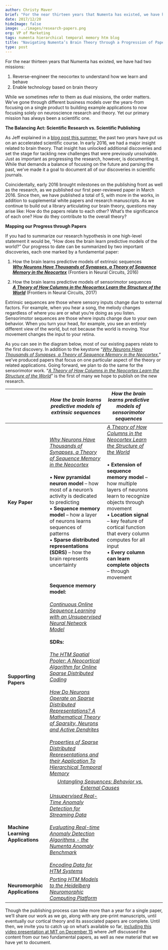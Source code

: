 ```yaml
---
author: Christy Maver
brief: "For the near thirteen years that Numenta has existed, we have had two missions:  1)	Reverse-engineer the neocortex to understand how we learn and behave, 2)	Enable technology based on brain theory. While we sometimes refer to them as dual missions, the order matters. We’ve gone through different business models over the years-from focusing on a single product to building example applications to now focusing solely on neuroscience research and theory. Yet our primary mission has always been a scientific one."
date: 2017/12/20
hideImage: false
image: ../images/research-papers.png
org: VP of Marketing
tags: numenta hierarchical temporal memory htm blog
title: "Navigating Numenta’s Brain Theory through a Progression of Papers"
type: post
---
```


<p style="margin-left: 0pt; display: inline">For the near thirteen years that Numenta has existed, we have had two missions:  </p>

1.	Reverse-engineer the neocortex to understand how we learn and behave
2.	Enable technology based on brain theory

While we sometimes refer to them as dual missions, the order matters. We’ve gone through different business models over the years-from focusing on a single product to building example applications to now focusing solely on neuroscience research and theory. Yet our primary mission has always been a scientific one.

**The Balancing Act: Scientific Research vs. Scientific Publishing**

As Jeff explained in a [blog post this summer](https://numenta.com/blog/2017/07/18/Numenta-Research-FY-2018/), the past two years have put us on an accelerated scientific course. In early 2016, we had a major insight related to brain theory. That insight has unlocked additional discoveries and set the stage for tackling new challenges that were previously unsolvable. Just as important as progressing the research, however, is documenting it.  While that demands a balance of focusing on the future and parsing the past, we’ve made it a goal to document all of our discoveries in scientific journals.

Coincidentally, early 2016 brought milestones on the publishing front as well as the research, as we published our first peer-reviewed paper in March 2016.  Since then, we have published a total of 5, with more in the works, in addition to supplemental white papers and research manuscripts. As we continue to build out a library articulating our brain theory, questions may arise like: How do the papers relate to each other? What’s the significance of each one?  How do they contribute to the overall theory?

**Mapping our Progress through Papers**

If you had to summarize our research hypothesis in one high-level statement it would be, “How does the brain learn predictive models of the world?”  Our progress to date can be summarized by two important discoveries, each one marked by a fundamental paper:

1)	How the brain learns predictive models of extrinsic sequences  
***[Why Neurons Have Thousands of Synapses, a Theory of Sequence Memory in the Neocortex](https://numenta.com/papers/why-neurons-have-thousands-of-synapses-theory-of-sequence-memory-in-neocortex/)*** (Frontiers in Neural Circuits, 2016)

2)	How the brain learns predictive models of sensorimotor sequences  
***[A Theory of How Columns in the Neocortex Learn the Structure of the World](https://numenta.com/papers/a-theory-of-how-columns-in-the-neocortex-enable-learning-the-structure-of-the-world/)*** (Frontiers in Neural Circuits, 2017)

Extrinsic sequences are those where sensory inputs change due to external factors. For example, when you hear a song, the melody changes regardless of where you are or what you’re doing as you listen.  Sensorimotor sequences are those where inputs change due to your own behavior.  When you turn your head, for example, you see an entirely different view of the world, but not because the world is moving. Your movement changes the input to your retina.  

As you can see in the diagram below, most of our existing papers relate to the first discovery.  In addition to the keystone “*[Why Neurons Have Thousands of Synapses, a Theory of Sequence Memory in the Neocortex](https://numenta.com/papers/why-neurons-have-thousands-of-synapses-theory-of-sequence-memory-in-neocortex/)*,” we’ve produced papers that focus on one particular aspect of the theory or related applications.  Going forward, we plan to do the same for the sensorimotor work.  “*[A Theory of How Columns in the Neocortex Learn the Structure of the World](https://numenta.com/papers/a-theory-of-how-columns-in-the-neocortex-enable-learning-the-structure-of-the-world/)*” is the first of many we hope to publish on the new research.  

|   | *How the brain learns predictive models of extrinsic sequences* | *How the brain learns predictive models of sensorimotor sequences* |
| - |------------------- | --------------------- |
| **Key Paper** | *[Why Neurons Have Thousands of Synapses, a Theory of Sequence Memory in the Neocortex](https://numenta.com/papers/why-neurons-have-thousands-of-synapses-theory-of-sequence-memory-in-neocortex/)* <br/><br/> •	**New pyramidal neuron model** – how most of a neuron’s activity is dedicated to predicting <br/> •	**Sequence memory model** – how a layer of neurons learns sequences of patterns <br/> •	**Sparse distributed representations (SDRS)** – how the brain represents uncertainty |	*[A Theory of How Columns in the Neocortex Learn the Structure of the World](https://numenta.com/papers/a-theory-of-how-columns-in-the-neocortex-enable-learning-the-structure-of-the-world/)* <br/><br/> •	**Extension of sequence memory model** – how multiple layers of neurons learn to recognize objects through movement <br/> •	**Location signal** – key feature of cortical function that every column computes for all input <br/> •	**Every column can learn complete objects** – through movement |
| **Supporting Papers** | **Sequence memory model:** <br/><br/> *[Continuous Online Sequence Learning with an Unsupervised Neural Network Model](https://numenta.com/papers/continuous-online-sequence-learning-with-an-unsupervised-neural-network-model/)*	<br/><br/> **SDRs:** <br/><br/> *[The HTM Spatial Pooler: A Neocortical Algorithm for Online Sparse Distributed Coding](http://bit.ly/theHTMSP)* <br/><br/> *[How Do Neurons Operate on Sparse Distributed Representations? A Mathematical Theory of Sparsity, Neurons and Active Dendrites](http://arxiv.org/abs/1601.00720)* <br/><br/> *[Properties of Sparse Distributed Representations and their Application To Hierarchical Temporal Memory](http://arxiv.org/abs/1503.07469)* |  |
| <td colspan=2 align=center> *[Untangling Sequences: Behavior vs. External Causes](https://doi.org/10.1101/190678)* |
| **Machine Learning Applications** | *[Unsupervised Real-Time Anomaly Detection for Streaming Data](https://numenta.com/papers/unsupervised-real-time-anomaly-detection-for-streaming-data/)*	<br/><br/> *[Evaluating Real-time Anomaly Detection Algorithms - the Numenta Anomaly Benchmark](http://arxiv.org/abs/1510.03336)* <br/><br/> *[Encoding Data for HTM Systems](http://arxiv.org/abs/1602.05925)* |     |
| **Neuromorphic Applications** | *[Porting HTM Models to the Heidelberg Neuromorphic Computing Platform](http://arxiv.org/abs/1505.02142)* |    |   

Though the publishing process can take more than a year for a single paper, we’ll share our work as we go, along with any pre-print manuscripts, until eventually our cortical theory and its associated papers are complete.  Until then, we invite you to catch up on what’s available so far, [including this video presentation at MIT on December 15](https://cbmm.mit.edu/video/have-we-missed-half-what-neocortex-does-allocentric-location-basis-perception) where Jeff discussed the content from our two fundamental papers, as well as new material that we have yet to document.
